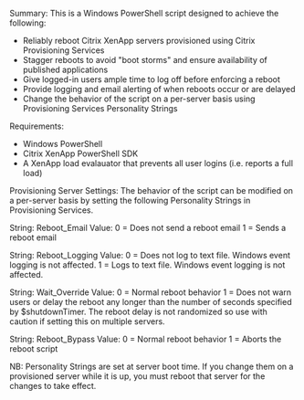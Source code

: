 Summary:
This is a Windows PowerShell script designed to achieve the following:
* Reliably reboot Citrix XenApp servers provisioned using Citrix Provisioning Services
* Stagger reboots to avoid "boot storms" and ensure availability of published applications
* Give logged-in users ample time to log off before enforcing a reboot
* Provide logging and email alerting of when reboots occur or are delayed
* Change the behavior of the script on a per-server basis using Provisioning Services Personality Strings

Requirements:
* Windows PowerShell
* Citrix XenApp PowerShell SDK
* A XenApp load evalauator that prevents all user logins (i.e. reports a full load)

Provisioning Server Settings:
The behavior of the script can be modified on a per-server basis by setting the following Personality Strings in Provisioning Services.

String: Reboot_Email
Value:
0 = Does not send a reboot email
1 = Sends a reboot email

String: Reboot_Logging
Value:
0 = Does not log to text file. Windows event logging is not affected.
1 = Logs to text file. Windows event logging is not affected.

String: Wait_Override
Value:
0 = Normal reboot behavior
1 = Does not warn users or delay the reboot any longer than the number of seconds specified by $shutdownTimer. The reboot delay is not randomized so use with caution if setting this on multiple servers.

String: Reboot_Bypass
Value:
0 = Normal reboot behavior
1 = Aborts the reboot script

NB: Personality Strings are set at server boot time. If you change them on a provisioned server while it is up, you must reboot that server for the changes to take effect.